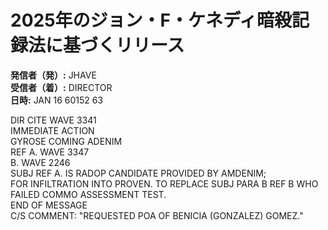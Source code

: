 # 2025年のジョン・F・ケネディ暗殺記録法に基づくリリース

**発信者（発）:** JHAVE  
**受信者（着）:** DIRECTOR  
**日時:** JAN 16 60152 63  

DIR CITE WAVE 3341  
IMMEDIATE ACTION  
GYROSE COMING ADENIM  
REF A. WAVE 3347  
B. WAVE 2246  
SUBJ REF A. IS RADOP CANDIDATE PROVIDED BY AMDENIM;  
FOR INFILTRATION INTO PROVEN. TO REPLACE SUBJ PARA B REF B WHO FAILED COMMO ASSESSMENT TEST.  
END OF MESSAGE  
C/S COMMENT: "REQUESTED POA OF BENICIA (GONZALEZ) GOMEZ."